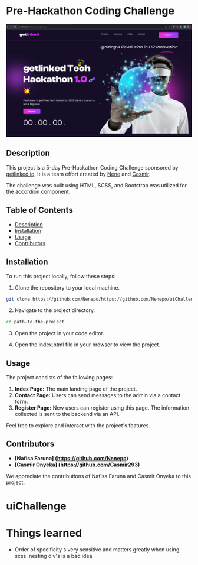 
# Pre-Hackathon Coding Challenge

![Project Image](/img/project-img.png)

## Description

This project is a 5-day Pre-Hackathon Coding Challenge sponsored by [getlinked.io](https://getlinked.io). It is a team effort created by [Nene](https://github.com/Nenepo) and [Casmir](https://github.com/Casmir293).

The challenge was built using HTML, SCSS, and Bootstrap was utilized for the accordion component.

## Table of Contents

- [Description](#description)
- [Installation](#installation)
- [Usage](#usage)
- [Contributors](#contributors)

## Installation

To run this project locally, follow these steps:

1. Clone the repository to your local machine.

```bash
git clone https://github.com/Nenepo/https://github.com/Nenepo/uiChallenge.git
```

2. Navigate to the project directory.

```bash
cd path-to-the-project
```

3. Open the project in your code editor.

4. Open the index.html file in your browser to view the project.

## Usage

The project consists of the following pages:

1. **Index Page:** The main landing page of the project.
2. **Contact Page:** Users can send messages to the admin via a contact form.
3. **Register Page:** New users can register using this page. The information collected is sent to the backend via an API.

Feel free to explore and interact with the project's features.

## Contributors

- **[Nafisa Faruna] (https://github.com/Nenepo)**
- **[Casmir Onyeka] (https://github.com/Casmir293)**

We appreciate the contributions of Nafisa Faruna and Casmir Onyeka to this project.

# uiChallenge


# Things learned
- Order of specificity s very sensitive and matters greatly when using scss. nesting div's is a bad idea
